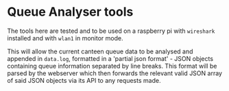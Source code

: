 # Queue Analyser tools

The tools here are tested and to be used on a raspberry pi with `wireshark` installed and with `wlan1` in monitor mode.

This will allow the current canteen queue data to be analysed and appended in `data.log`, formatted in a 'partial json format' - JSON objects containing queue information separated by line breaks. This format will be parsed by the webserver which then forwards the relevant valid JSON array of said JSON objects via its API to any requests made.

